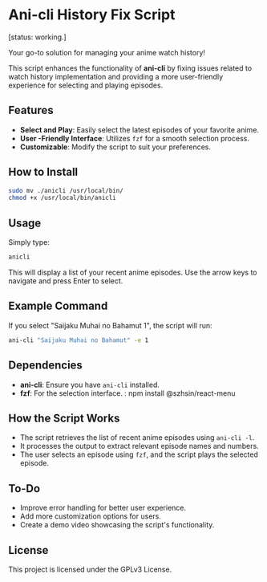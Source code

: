 # Ani-cli History Fix Script
[status: working.]

Your go-to solution for managing your anime watch history!

This script enhances the functionality of **ani-cli** by fixing issues related to watch history implementation and providing a more user-friendly experience for selecting and playing episodes.

## Features
- **Select and Play**: Easily select the latest episodes of your favorite anime.
- **User -Friendly Interface**: Utilizes `fzf` for a smooth selection process.
- **Customizable**: Modify the script to suit your preferences.

## How to Install
```bash
sudo mv ./anicli /usr/local/bin/
chmod +x /usr/local/bin/anicli
```

## Usage
Simply type:
```bash
anicli
```
This will display a list of your recent anime episodes. Use the arrow keys to navigate and press Enter to select.

## Example Command
If you select "Saijaku Muhai no Bahamut 1", the script will run:
```bash
ani-cli "Saijaku Muhai no Bahamut" -e 1
```

## Dependencies
- **ani-cli**: Ensure you have `ani-cli` installed.
- **fzf**: For the selection interface.
: npm install @szhsin/react-menu


## How the Script Works
- The script retrieves the list of recent anime episodes using `ani-cli -l`.
- It processes the output to extract relevant episode names and numbers.
- The user selects an episode using `fzf`, and the script plays the selected episode.

## To-Do
- Improve error handling for better user experience.
- Add more customization options for users.
- Create a demo video showcasing the script's functionality.

## License
This project is licensed under the GPLv3 License.
